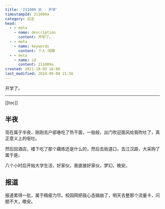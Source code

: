 ```yaml
---
title: '211009 志 · 开学'
timestampId: 211009a
category: 日志
head:
  - - meta
    - name: description
      content: 开学了。
  - - meta
    - name: keywords
      content: 个人 闲聊
  - - meta
    - name: id
      content: 211009a
created: 2021-10-09 16:00
last_modified: 2024-09-09 21:56
---
```


开学了。

---

[[toc]]

## 半夜

现在属于半夜，刚刚去户部巷吃了热干面，一般般，出门吹迎面风给我吹吐了，真正意义上的呕吐。

然后回酒店，楼下吃了那个藕练还是什么的，然后去街道口，去江汉路，大采购了属于是。

八个小时后开始大学生活，好家伙，我直接好家伙，梦幻，晚安。

## 报道

报道累得一批，属于精疲力尽。校园网把我心态搞崩了，明天去整那个流量卡，问题不大，晚安。
